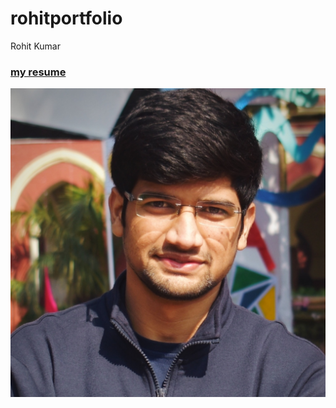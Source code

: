 # rohitportfolio
Rohit Kumar
<a href="https://rks107.github.io/rohitportfolio/"><h3>my resume </h3></a>
<img src="images/profile2.jpg">
